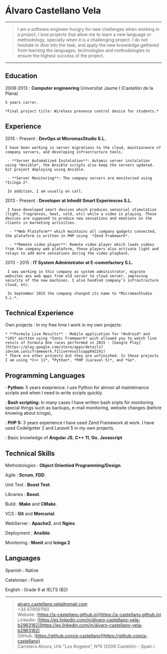 Álvaro Castellano Vela
============

----

>  I am a software engineer hungry for new challenges when working in a project, I love projects that allow me to learn a new language or methodology, specially when it is a challenging project. I do not hesitate to dive into the task, and apply the new knowledge gathered from learning the languages, technologies and methodologies to ensure the highest success of the project.

----

Education
---------

2008-2013
:   **Computer engineering** Universitat Jaume I (Castellón de la Plana)

    5 years carrer.

    *Final project title: Wireless presence control device for students.*

Experience
----------

2015 - Present
:   **DevOps at MicromaxStudio S.L.**

    I have been working in server migrations to the cloud, maintainance of company servers, and developing infrastructure tools.

     - **Server Automatized Instalation**: Autamic server instalation using *Ansible*, the Ansible scripts also keep the servers updated. Git project deploying using Ansible.

     - **Server Monitoring**: The company servers are monitoried using *Icinga 2*.

     In addition, I am usually on call.

2013 - Present
:   **Developer at Inhedit Smart Experiences S.L.**

     I have developed smart devices which produces sensorial stimulation (light, fragrances, heat, cold, etc) while a video is playing. Those devices are supposed to produce new sensations and emotions on the clients in marketing activities.

      - **Web Plataform** which maintains all company gadgets connected, the plataform is written in PHP using  *Zend Framework*.

      - **Remote video player**: Remote video player which loads videos from the company web plataform, these players also activate light and relays to add more sensations during the video playback.

2013 - 2015
:   **IT System Administrator at E-commfactory S.L.**

     I was working in this company as system administrator, migrate websites ans web apps from old server to cloud server, improving security of the new machines. I also handled company’s infrastructure cloud, etc.

     In September 2015 the company changed its name to *MicromaxStudio S.L.*.

Technical Experience
--------------------

Own projects
:   In my free time I work in my own projects:

    * **Formula Live Results** - Mobile application for *Android* and *iOS* wirtten using *Ionic Framework* wich allowed you to watch live resuls of Formula One races performed in 2015 - [Google Play](https://play.google.com/store/apps/details?id=com.ionicframework.f1liveresultsapp692241)
    * There are other projects but they are unfinished. In these projects I am using *C++ 11*, *Python*, *PHP (Laravel 5)*, and *Go*.

Programming Languages
--------------------

:   **Python:** 5 years exeprience.
     I use Python for almost all mainteinance scripts and when I need to write scripts quickly.

:   **Bash scripting:**
     In many cases I have written bash sripts for monitoring special things such as backups, e-mail monitoring, website changes (before knowing about Icinga),

:   **PHP 5:** 3 years experience
      I have used Zend Framework at work. I have used CodeIgniter 2 and Laravel 5 in my own projects.

:   Basic knowledge of **Angular JS**, **C++ 11**, **Go**, **Javascript**

Technical Skills
----------------

Methodologies
:   **Object Orientied Programming/Design**.

Agile
:   **Scrum**, **FDD**.

Unit Test
:   **Boost Test**.

Libraries
:   **Boost**.

Build
:   **Make** and **CMake**.

VCS
:   **Git** and **Mercurial**.

WebServer
:   **Apache2**, and **Nginx**.

Deployment
:   **Ansible**.

Monitoring
:   **Monit** and **Icinga 2**


Languages
----------------------------------------
Spanish
:   Native

Catalonian
:   Fluent

English
:   Grade 6 at IELTS (B2)

----

> <alvaro.castellano.vela@gmail.com> \
> +34 679561160 \
> Website: [https://a-castellano.github.io](https://a-castellano.github.io) \
> Linkedin: [https://es.linkedin.com/in/álvaro-castellano-vela-b2963182](https://es.linkedin.com/in/álvaro-castellano-vela-b2963182) \
> GitHub: [https://github.com/a-castellano](https://github.com/a-castellano) \
> Carretera Alcora, Urb "Los Angeles", Nº8 12006 Castellón - Spain \
